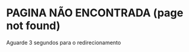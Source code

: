 # PAGINA NÃO ENCONTRADA (page not found)
Aguarde 3 segundos para o redirecionamento
<meta http-equiv="refresh" content="3; https://Learning.meyunmud.repl.co">
